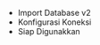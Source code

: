 <ul>
    <li>Import Database v2</li>
    <li>Konfigurasi Koneksi</li>
    <li>Siap Digunakkan</li>
</ul>